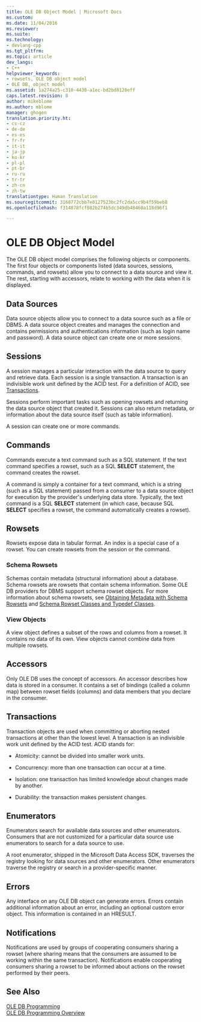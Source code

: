 ```yaml
---
title: OLE DB Object Model | Microsoft Docs
ms.custom: 
ms.date: 11/04/2016
ms.reviewer: 
ms.suite: 
ms.technology:
- devlang-cpp
ms.tgt_pltfrm: 
ms.topic: article
dev_langs:
- C++
helpviewer_keywords:
- rowsets, OLE DB object model
- OLE DB, object model
ms.assetid: 1a274a25-c310-4430-a1ec-bd2bd8120eff
caps.latest.revision: 8
author: mikeblome
ms.author: mblome
manager: ghogen
translation.priority.ht:
- cs-cz
- de-de
- es-es
- fr-fr
- it-it
- ja-jp
- ko-kr
- pl-pl
- pt-br
- ru-ru
- tr-tr
- zh-cn
- zh-tw
translationtype: Human Translation
ms.sourcegitcommit: 3168772cbb7e8127523bc2fc2da5cc9b4f59beb8
ms.openlocfilehash: f314878fcf082b274b5dc349db48460a118d96f1

---
```

# OLE DB Object Model
The OLE DB object model comprises the following objects or components. The first four objects or components listed (data sources, sessions, commands, and rowsets) allow you to connect to a data source and view it. The rest, starting with accessors, relate to working with the data when it is displayed.  
  
## Data Sources  
 Data source objects allow you to connect to a data source such as a file or DBMS. A data source object creates and manages the connection and contains permissions and authentications information (such as login name and password). A data source object can create one or more sessions.  
  
## Sessions  
 A session manages a particular interaction with the data source to query and retrieve data. Each session is a single transaction. A transaction is an indivisible work unit defined by the ACID test. For a definition of ACID, see [Transactions](#vcconoledbcomponents_transactions).  
  
 Sessions perform important tasks such as opening rowsets and returning the data source object that created it. Sessions can also return metadata, or information about the data source itself (such as table information).  
  
 A session can create one or more commands.  
  
## Commands  
 Commands execute a text command such as a SQL statement. If the text command specifies a rowset, such as a SQL **SELECT** statement, the command creates the rowset.  
  
 A command is simply a container for a text command, which is a string (such as a SQL statement) passed from a consumer to a data source object for execution by the provider's underlying data store. Typically, the text command is a SQL **SELECT** statement (in which case, because SQL **SELECT** specifies a rowset, the command automatically creates a rowset).  
  
## Rowsets  
 Rowsets expose data in tabular format. An index is a special case of a rowset. You can create rowsets from the session or the command.  
  
### Schema Rowsets  
 Schemas contain metadata (structural information) about a database. Schema rowsets are rowsets that contain schema information. Some OLE DB providers for DBMS support schema rowset objects. For more information about schema rowsets, see [Obtaining Metadata with Schema Rowsets](../../data/oledb/obtaining-metadata-with-schema-rowsets.md) and [Schema Rowset Classes and Typedef Classes](../../data/oledb/schema-rowset-classes-and-typedef-classes.md).  
  
### View Objects  
 A view object defines a subset of the rows and columns from a rowset. It contains no data of its own. View objects cannot combine data from multiple rowsets.  
  
## Accessors  
 Only OLE DB uses the concept of accessors. An accessor describes how data is stored in a consumer. It contains a set of bindings (called a column map) between rowset fields (columns) and data members that you declare in the consumer.  
  
##  <a name="vcconoledbcomponents_transactions"></a> Transactions  
 Transaction objects are used when committing or aborting nested transactions at other than the lowest level. A transaction is an indivisible work unit defined by the ACID test. ACID stands for:  
  
-   Atomicity: cannot be divided into smaller work units.  
  
-   Concurrency: more than one transaction can occur at a time.  
  
-   Isolation: one transaction has limited knowledge about changes made by another.  
  
-   Durability: the transaction makes persistent changes.  
  
## Enumerators  
 Enumerators search for available data sources and other enumerators. Consumers that are not customized for a particular data source use enumerators to search for a data source to use.  
  
 A root enumerator, shipped in the Microsoft Data Access SDK, traverses the registry looking for data sources and other enumerators. Other enumerators traverse the registry or search in a provider-specific manner.  
  
## Errors  
 Any interface on any OLE DB object can generate errors. Errors contain additional information about an error, including an optional custom error object. This information is contained in an HRESULT.  
  
## Notifications  
 Notifications are used by groups of cooperating consumers sharing a rowset (where sharing means that the consumers are assumed to be working within the same transaction). Notifications enable cooperating consumers sharing a rowset to be informed about actions on the rowset performed by their peers.  
  
## See Also  
 [OLE DB Programming](../../data/oledb/ole-db-programming.md)   
 [OLE DB Programming Overview](../../data/oledb/ole-db-programming-overview.md)


<!--HONumber=Jan17_HO1-->


